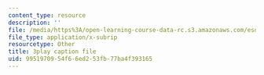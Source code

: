 ```yaml
---
content_type: resource
description: ''
file: /media/https%3A/open-learning-course-data-rc.s3.amazonaws.com/esd-290-special-topics-in-supply-chain-management-spring-2005/9951970954f66ed253fb77ba4f393165_djrhQK-dBx0.srt
file_type: application/x-subrip
resourcetype: Other
title: 3play caption file
uid: 99519709-54f6-6ed2-53fb-77ba4f393165
---
```

